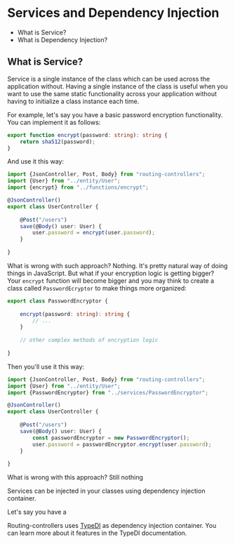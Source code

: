 # Services and Dependency Injection

* What is Service? 
* What is Dependency Injection?

## What is Service?

Service is a single instance of the class which can be used across the application without.
Having a single instance of the class is useful when you want to use the same static functionality across your application
without having to initialize a class instance each time. 

For example, let's say you have a basic password encryption functionality.
You can implement it as follows:

```typescript
export function encrypt(password: string): string {
    return sha512(password);
}
```

And use it this way:

```typescript
import {JsonController, Post, Body} from "routing-controllers";
import {User} from "../entity/User";
import {encrypt} from "../functions/encrypt";

@JsonController()
export class UserController {
    
    @Post("/users")
    save(@Body() user: User) {
        user.password = encrypt(user.password);
    }
    
}
```

What is wrong with such approach? Nothing. 
It's pretty natural way of doing things in JavaScript.
But what if your encryption logic is getting bigger?
Your `encrypt` function will become bigger and you may think to create a class called `PasswordEcryptor` to make things more organized:
 
```typescript
export class PasswordEncryptor {
    
    encrypt(password: string): string {
        // ...
    }
    
    // other complex methods of encryption logic 
    
}
```

Then you'll use it this way:

```typescript
import {JsonController, Post, Body} from "routing-controllers";
import {User} from "../entity/User";
import {PasswordEncryptor} from "../services/PasswordEncryptor";

@JsonController()
export class UserController {
    
    @Post("/users")
    save(@Body() user: User) {
        const passwordEncryptor = new PasswordEncryptor();
        user.password = passwordEncryptor.encrypt(user.password);
    }
    
}
```

What is wrong with this approach? Still nothing

Services can be injected in your classes using dependency injection container.

Let's say you have a 

Routing-controllers uses [TypeDI](https://github.com/typestack/typedi) as dependency injection container.
You can learn more about it features in the TypeDI documentation.